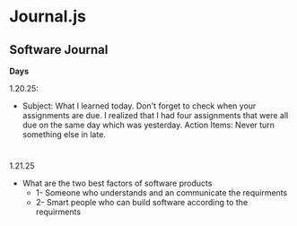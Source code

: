 # Journal.js

## Software Journal

**Days**

1.20.25:

* Subject: What I learned today. Don't forget to check when your assignments are due. I realized that I had four assignments that were all due on the same day which was yesterday. Action Items: Never turn something else in late. 

#

1.21.25

* What are the two best factors of software products
    * 1- Someone who understands and  an communicate the requirments
    * 2- Smart people who can build software according to the requirments 


